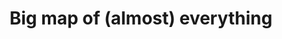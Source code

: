 ---
hackday: 10-london
thumbnail: big_map_of_almost_everything.jpg
links:
  presentation: https://docs.google.com/presentation/d/1WKbqXaXHvKIWG1uiar2dtNjcFVxAkly5w2DNBIk17DA/edit?usp=sharing
  website: http://nhsmap.s3-website-eu-west-1.amazonaws.com/
summary: "An easy to use service to help people find health and care services \u2013\
  \ from hospitals to defibrillators. All on one map, with the ability to search and\
  \ filter."
team:
- '@sheldonline'
- '@masterniket'
- '@ovedpathak'
- '@thomasridd'
- '@didlix'
title: Big map of (almost) everything
---